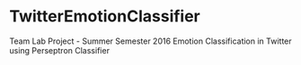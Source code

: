 # TwitterEmotionClassifier
Team Lab Project - Summer Semester 2016 
Emotion Classification in Twitter using Perseptron Classifier
